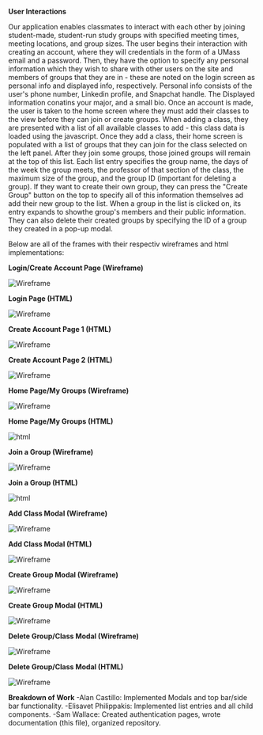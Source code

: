 
**User Interactions**

Our application enables classmates to interact with each other by joining student-made, student-run study groups with specified meeting times, meeting locations, and group sizes. The user begins their interaction with creating an account, where they will credentials in the form of a UMass email and a password. Then, they have the option to specify any personal information which they wish to share with other users on the site and members of groups that they are in - these are noted on the login screen as personal info and displayed info, respectively. Personal info consists of the user's phone number, Linkedin profile, and Snapchat handle. The Displayed information conatins your major, and a small bio. Once an account is made, the user is taken to the home screen where they must add their classes to the view before they can join or create groups. When adding a class, they are presented with a list of all available classes to add - this class data is loaded using the javascript. Once they add a class, their home screen is populated with a list of groups that they can join for the class selected on the left panel. After they join some groups, those joined groups will remain at the top of this list. Each list entry specifies the group name, the days of the week the group meets, the professor of that section of the class, the maximum size of the group, and the group ID (important for deleting a group). If they want to create their own group, they can press the "Create Group" button on the top to specify all of this information themselves ad add their new group to the list. When a group in the list is clicked on, its entry expands to showthe group's members and their public information. They can also delete their created groups by specifying the ID of a group they created in a pop-up modal.

Below are all of the frames with their respectiv wireframes and html implementations:

**Login/Create Account Page (Wireframe)**

![Wireframe](auth.png)



**Login Page (HTML)**

![Wireframe](login1html.png)




**Create Account Page 1 (HTML)**

![Wireframe](login2html.png)




**Create Account Page 2 (HTML)**

![Wireframe](login3html.png)



**Home Page/My Groups (Wireframe)**

![Wireframe](home.png)




**Home Page/My Groups (HTML)**

![html](homepagehtml.png)




**Join a Group (Wireframe)**

![Wireframe](class.png)




**Join a Group (HTML)**

![html](addclasshtml.png)




**Add Class Modal (Wireframe)**

![Wireframe](addclass.png)




**Add Class Modal (HTML)**

![Wireframe](creategrouphtml.png)




**Create Group Modal (Wireframe)**

![Wireframe](creategroup.png)



**Create Group Modal (HTML)**

![Wireframe](creategroupmodalhtml.png)




**Delete Group/Class Modal (Wireframe)**

![Wireframe](delete.png)




**Delete Group/Class Modal (HTML)**

![Wireframe](deletehtml.png)


**Breakdown of Work**
-Alan Castillo: Implemented Modals and top bar/side bar functionality.
-Elisavet Philippakis: Implemented list entries and all child components.
-Sam Wallace: Created authentication pages, wrote documentation (this file), organized repository.
